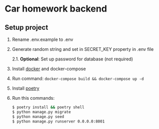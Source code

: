 # Car homework backend

## Setup project

1. Rename .env.example to .env
2. Generate random string and set in SECRET_KEY property in .env file
    
    2.1. **Optional**: Set up password for database (not required)

3. Install [docker](https://docs.docker.com/get-docker/) and docker-compose
4. Run command: `docker-compose build && docker-compose up -d`
5. Install [poetry](https://python-poetry.org/docs/#installation)
6. Run this commands: 
   ```bash
   $ poetry install && poetry shell
   $ python manage.py migrate
   $ python manage.py seed
   $ python manage.py runserver 0.0.0.0:8001
   ```
